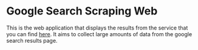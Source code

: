 # Google Search Scraping Web 

This is the web application that displays the results from the service that you can find [here](https://github.com/lucianowayand/google-search-scraping-svcmesh). It aims to collect large amounts of data from the google search results page. 
